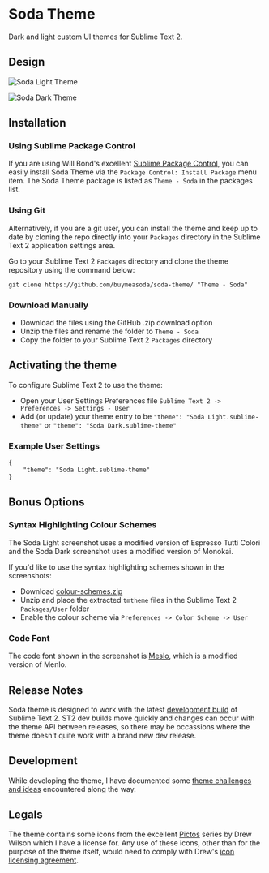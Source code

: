 # Soda Theme

Dark and light custom UI themes for Sublime Text 2.

## Design

![Soda Light Theme](http://buymeasoda.github.com/soda-theme/images/screenshots/soda-light-theme.png?v=7)

![Soda Dark Theme](http://buymeasoda.github.com/soda-theme/images/screenshots/soda-dark-theme.png?v=7)

## Installation

### Using Sublime Package Control

If you are using Will Bond's excellent [Sublime Package Control](http://wbond.net/sublime_packages/package_control), you can easily install Soda Theme via the `Package Control: Install Package` menu item. The Soda Theme package is listed as `Theme - Soda` in the packages list.

### Using Git

Alternatively, if you are a git user, you can install the theme and keep up to date by cloning the repo directly into your `Packages` directory in the Sublime Text 2 application settings area.

Go to your Sublime Text 2 `Packages` directory and clone the theme repository using the command below:

    git clone https://github.com/buymeasoda/soda-theme/ "Theme - Soda"

### Download Manually

* Download the files using the GitHub .zip download option
* Unzip the files and rename the folder to `Theme - Soda`
* Copy the folder to your Sublime Text 2 `Packages` directory

## Activating the theme

To configure Sublime Text 2 to use the theme:

* Open your User Settings Preferences file `Sublime Text 2 -> Preferences -> Settings - User`
* Add (or update) your theme entry to be `"theme": "Soda Light.sublime-theme"` or `"theme": "Soda Dark.sublime-theme"`

### Example User Settings

    {
        "theme": "Soda Light.sublime-theme"
    }

## Bonus Options

### Syntax Highlighting Colour Schemes

The Soda Light screenshot uses a modified version of Espresso Tutti Colori and the Soda Dark screenshot uses a modified version of Monokai.

If you'd like to use the syntax highlighting schemes shown in the screenshots: 

* Download [colour-schemes.zip](http://buymeasoda.github.com/soda-theme/extras/colour-schemes.zip)
* Unzip and place the extracted `tmtheme` files in the Sublime Text 2 `Packages/User` folder
* Enable the colour scheme via `Preferences -> Color Scheme -> User`

### Code Font

The code font shown in the screenshot is [Meslo](https://github.com/andreberg/Meslo-Font), which is a modified version of Menlo.

## Release Notes

Soda theme is designed to work with the latest [development build](http://www.sublimetext.com/dev) of Sublime Text 2. ST2 dev builds move quickly and changes can occur with the theme API between releases, so there may be occassions where the theme doesn't quite work with a brand new dev release.

## Development

While developing the theme, I have documented some [theme challenges and ideas](https://github.com/buymeasoda/soda-theme/wiki/Theme-challenges-and-ideas) encountered along the way.

## Legals

The theme contains some icons from the excellent [Pictos](http://pictos.drewwilson.com/) series by Drew Wilson which I have a license for. Any use of these icons, other than for the purpose of the theme itself, would need to comply with Drew's [icon licensing agreement](http://stockart.drewwilson.com/license/).